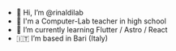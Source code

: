 - 👋 Hi, I’m @rinaldilab
- 👀 I'm a Computer-Lab teacher in high school 
- 🌱 I’m currently learning Flutter / Astro / React 
- 🇮🇹  I’m based in Bari (Italy)


<!---
rinaldilab/rinaldilab is a ✨ special ✨ repository because its `README.md` (this file) appears on your GitHub profile.
You can click the Preview link to take a look at your changes.
--->
